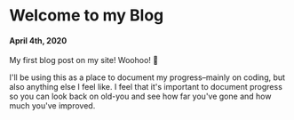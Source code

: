 # Welcome to my Blog
#### April 4th, 2020

My first blog post on my site! Woohoo! 🎉

I'll be using this as a place to document my progress–mainly on coding, but also anything else I feel like. I feel that it's important to document progress so you can look back on old-you and see how far you've gone and how much you've improved.